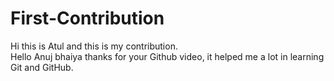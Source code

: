 # First-Contribution
Hi this is Atul and this is my contribution. <br>
Hello Anuj bhaiya thanks for your Github video, it helped me a lot in learning Git and GitHub.
